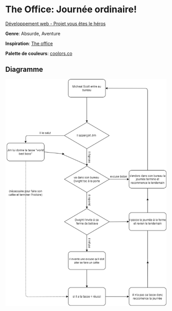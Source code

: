 # The Office: Journée ordinaire!
[Développement web - Projet vous êtes le héros](https://smnarnold.com/projets/vous-etes-le-heros)

**Genre**: Absurde, Aventure

**Inspiration**:  [The office](https://www.imdb.com/title/tt0386676/)

**Palette de couleurs**: [coolors.co](https://coolors.co/palette/606c38-283618-dda15e-fefae0)


## Diagramme

![diagramme](assets/schema_blank.png)
